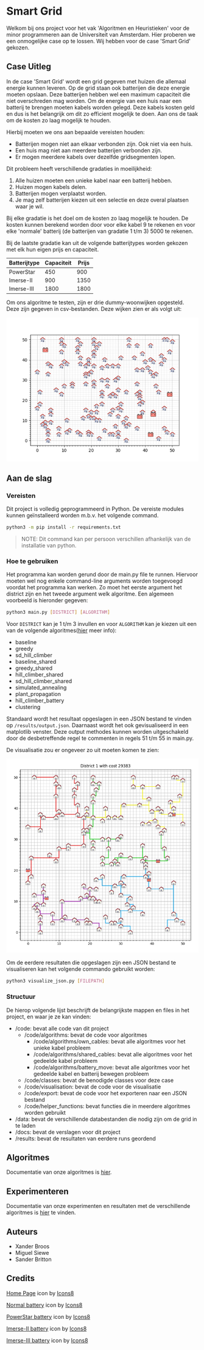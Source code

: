 # Smart Grid

Welkom bij ons project voor het vak 'Algoritmen en Heuristieken' voor de minor programmeren aan de Universiteit van Amsterdam. Hier proberen we een onmogelijke case op te lossen. Wij hebben voor de case 'Smart Grid' gekozen.

## Case Uitleg

In de case 'Smart Grid' wordt een grid gegeven met huizen die allemaal energie kunnen leveren. Op de grid staan ook batterijen die deze energie moeten opslaan. Deze batterijen hebben wel een maximum capaciteit die niet overschreden mag worden. Om de energie van een huis naar een batterij te brengen moeten kabels worden gelegd. Deze kabels kosten geld en dus is het belangrijk om dit zo efficient mogelijk te doen. Aan ons de taak om de kosten zo laag mogelijk te houden. 

Hierbij moeten we ons aan bepaalde vereisten houden:
- Batterijen mogen niet aan elkaar verbonden zijn. Ook niet via een huis.
- Een huis mag niet aan meerdere batterijen verbonden zijn.
- Er mogen meerdere kabels over dezelfde gridsegmenten lopen.

Dit probleem heeft verschillende gradaties in moeilijkheid:
1. Alle huizen moeten een unieke kabel naar een batterij hebben.
2. Huizen mogen kabels delen.
3. Batterijen mogen verplaatst worden.
4. Je mag zelf batterijen kiezen uit een selectie en deze overal plaatsen waar je wil.

Bij elke gradatie is het doel om de kosten zo laag mogelijk te houden. De kosten kunnen berekend worden door voor elke kabel 9 te rekenen en voor elke 'normale' batterij (de batterijen van gradatie 1 t/m 3) 5000 te rekenen.

Bij de laatste gradatie kan uit de volgende batterijtypes worden gekozen met elk hun eigen prijs en capaciteit.

| **Batterijtype** | **Capaciteit** | **Prijs** |
|------------------|----------------|-----------|
| PowerStar        | 450            | 900       |
| Imerse-II        | 900            | 1350      |
| Imerse-III       | 1800           | 1800      |

Om ons algoritme te testen, zijn er drie dummy-woonwijken opgesteld. Deze zijn gegeven in csv-bestanden. Deze wijken zien er als volgt uit:

![Voorbeeld wijk](docs/images/Wijk1.png)

## Aan de slag

### Vereisten 

Dit project is volledig geprogrammeerd in Python. De vereiste modules kunnen geïnstalleerd worden m.b.v. het volgende command.

```bash
python3 -m pip install -r requirements.txt
```

> NOTE:
> Dit command kan per persoon verschillen afhankelijk van de installatie van python.

### Hoe te gebruiken

Het programma kan worden gerund door de main.py file te runnen. Hiervoor moeten wel nog enkele command-line arguments worden toegevoegd voordat het programma kan werken. Zo moet het eerste argument het district zijn en het tweede argument welk algoritme. Een algemeen voorbeeld is hieronder gegeven:

```bash
python3 main.py [DISTRICT] [ALGORITHM]
```

Voor `DISTRICT` kan je 1 t/m 3 invullen en voor `ALGORITHM` kan je kiezen uit een van de volgende algoritmes([hier](#algoritmes) meer info):
- baseline
- greedy
- sd_hill_climber
- baseline_shared
- greedy_shared
- hill_climber_shared
- sd_hill_climber_shared
- simulated_annealing
- plant_propagation
- hill_climber_battery
- clustering

Standaard wordt het resultaat opgeslagen in een JSON bestand te vinden op `/results/output.json`. Daarnaast wordt het ook gevisualiseerd in een matplotlib venster. Deze output methodes kunnen worden uitgeschakeld door de desbetreffende regel te commenten in regels 51 t/m 55 in main.py.

De visualisatie zou er ongeveer zo uit moeten komen te zien:

![](docs/images/example_grid.png)

Om de eerdere resultaten die opgeslagen zijn een JSON bestand te visualiseren kan het volgende commando gebruikt worden:

```bash
python3 visualize_json.py [FILEPATH]
```

### Structuur

De hierop volgende lijst beschrijft de belangrijkste mappen en files in het project, en waar je ze kan vinden:

- /code: bevat alle code van dit project
    - /code/algorithms: bevat de code voor algoritmes
      - /code/algorithms/own_cables: bevat alle algoritmes voor het unieke kabel probleem
      - /code/algorithms/shared_cables: bevat alle algoritmes voor het gedeelde kabel probleem
      - /code/algorithms/battery_move: bevat alle algoritmes voor het gedeelde kabel en batterij bewegen probleem
    - /code/classes: bevat de benodigde classes voor deze case
    - /code/visualisation: bevat de code voor de visualisatie
    - /code/export: bevat de code voor het exporteren naar een JSON bestand
    - /code/helper_functions: bevat functies die in meerdere algoritmes worden gebruikt
- /data: bevat de verschillende databestanden die nodig zijn om de grid in te laden
- /docs: bevat de verslagen voor dit project
- /results: bevat de resultaten van eerdere runs geordend

## Algoritmes

Documentatie van onze algoritmes is [hier](docs/algorithms.md).

## Experimenteren

Documentatie van onze experimenten en resultaten met de verschillende algoritmes is [hier](docs/experiment.md) te vinden.

## Auteurs

- Xander Broos
- Miguel Siewe
- Sander Britton

## Credits

[Home Page](https://icons8.com/icon/103183/home-page) icon by [Icons8](https://icons8.com)

[Normal battery](https://icons8.com/icon/Vw6xKWsHOBPo/battery) icon by [Icons8](https://icons8.com)

[PowerStar battery](https://icons8.com/icon/Sy5Roz5qTmgs/battery) icon by [Icons8](https://icons8.com)

[Imerse-II battery](https://icons8.com/icon/nhowbLkfABQB/battery) icon by [Icons8](https://icons8.com)

[Imerse-III battery](https://icons8.com/icon/09kDf3bDCwgu/battery) icon by [Icons8](https://icons8.com)

